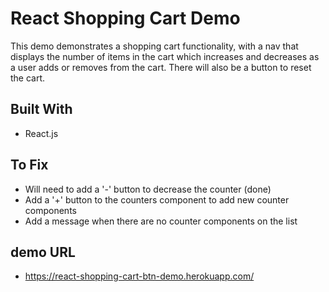 # React Shopping Cart Demo

This demo demonstrates a shopping cart functionality, with a nav that displays the number of items in the cart which increases and decreases as a user adds or removes from the cart.  There will also be a button to reset the cart.

## Built With

* React.js

## To Fix

* Will need to add a '-' button to decrease the counter (done)
* Add a '+' button to the counters component to add new counter components
* Add a message when there are no counter components on the list

## demo URL

* https://react-shopping-cart-btn-demo.herokuapp.com/
